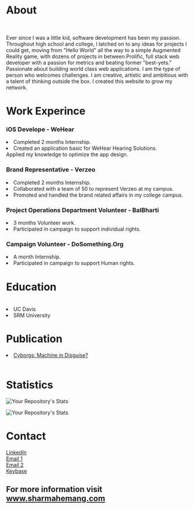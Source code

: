 <h1>About</h1><br>

<p>Ever since I was a little kid, software development has been my passion. Throughout high school and college, I latched on to any ideas for projects I could get, moving from "Hello World" all the way to a simple Augmented Reality game, with dozens of projects in between.Prolific, full stack web developer with a passion for metrics and beating former "best-yets." Passionate about building world class web applications. I am the type of person who welcomes challenges. I am creative, artistic and ambitious with a talent of thinking outside the box. I created this website to grow my network.</p>
			
<h1>Work Experince</h1>
<h3>iOS Develope  - WeHear</h3>
<li>Completed 2 months Internship.</li>
<li>Created an application basic for WeHear Hearing Solutions.</li>
<li">Applied my knowledge to optimize the app design.</li>

<h3>Brand Representative - Verzeo</h3>
<li>Completed 2 months Internship.</li>
<li>Collaborated with a team of 50 to represent Verzeo at my campus.</li>
<li>Promoted and handled the brand related affairs in my college campus.</li>

<h3>Project Operations Department Volunteer - BalBharti</h3>
<li>3 months Volunteer work.</li>
<li>Participated in campaign to support individual rights.</li>

<h3>Campaign Volunteer - DoSomething.Org</h3>
<li>A month Internship.</li>
<li>Participated in campaign to support Human rights.</li>

        
<h1>Education</h1><br>
<li>UC Davis</li>
<li>SRM University</li>

<h1>Publication</h1>
<a href="https://www.irjet.net/archives/V7/i5/IRJET-V7I533.pdf"><li>Cyborgs: Machine in Disguise?</li></a><br>

<h1>Statistics</h1>

![Your Repository's Stats](https://github-readme-stats.vercel.app/api?username=hemangsharma&show_icons=true)

![Your Repository's Stats](https://github-readme-stats.vercel.app/api/top-langs/?username=hemangsharma&theme=blue-red)

<h1>Contact</h1>
<a href="https://linkedin.com/in/sharmahemang">LinkedIn</a><br>
<a href="mailto:sharmahemang2000@gmail.com">Email 1</a><br>
<a href="mailto:i@sharmahemang.com">Email 2</a><br>
<a href="https://keybase.io/sharmahemang">Keybase</a><br>


<h2>For more information visit <a href="http://sharmahemang.com">www.sharmahemang.com</a></h2>





<!---
hemangsharma/hemangsharma is a ✨ special ✨ repository because its `README.md` (this file) appears on your GitHub profile.
You can click the Preview link to take a look at your changes.
--->
